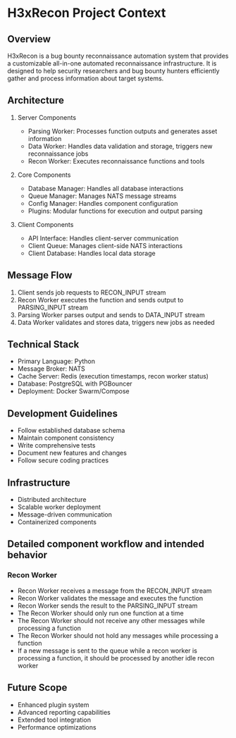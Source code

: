 # H3xRecon Project Context

## Overview
H3xRecon is a bug bounty reconnaissance automation system that provides a customizable all-in-one automated reconnaissance infrastructure. It is designed to help security researchers and bug bounty hunters efficiently gather and process information about target systems.

## Architecture
1. Server Components
   - Parsing Worker: Processes function outputs and generates asset information
   - Data Worker: Handles data validation and storage, triggers new reconnaissance jobs
   - Recon Worker: Executes reconnaissance functions and tools

2. Core Components
   - Database Manager: Handles all database interactions
   - Queue Manager: Manages NATS message streams
   - Config Manager: Handles component configuration
   - Plugins: Modular functions for execution and output parsing

3. Client Components
   - API Interface: Handles client-server communication
   - Client Queue: Manages client-side NATS interactions
   - Client Database: Handles local data storage

## Message Flow
1. Client sends job requests to RECON_INPUT stream
2. Recon Worker executes the function and sends output to PARSING_INPUT stream
3. Parsing Worker parses output and sends to DATA_INPUT stream
4. Data Worker validates and stores data, triggers new jobs as needed

## Technical Stack
- Primary Language: Python
- Message Broker: NATS
- Cache Server: Redis (execution timestamps, recon worker status)
- Database: PostgreSQL with PGBouncer
- Deployment: Docker Swarm/Compose

## Development Guidelines
- Follow established database schema
- Maintain component consistency
- Write comprehensive tests
- Document new features and changes
- Follow secure coding practices

## Infrastructure
- Distributed architecture
- Scalable worker deployment
- Message-driven communication
- Containerized components

## Detailed component workflow and intended behavior

### Recon Worker

- Recon Worker receives a message from the RECON_INPUT stream
- Recon Worker validates the message and executes the function
- Recon Worker sends the result to the PARSING_INPUT stream
- The Recon Worker should only run one function at a time
- The Recon Worker should not receive any other messages while processing a function
- The Recon Worker should not hold any messages while processing a function
- If a new message is sent to the queue while a recon worker is processing a function, it should be processed by another idle recon worker

## Future Scope
- Enhanced plugin system
- Advanced reporting capabilities
- Extended tool integration
- Performance optimizations
